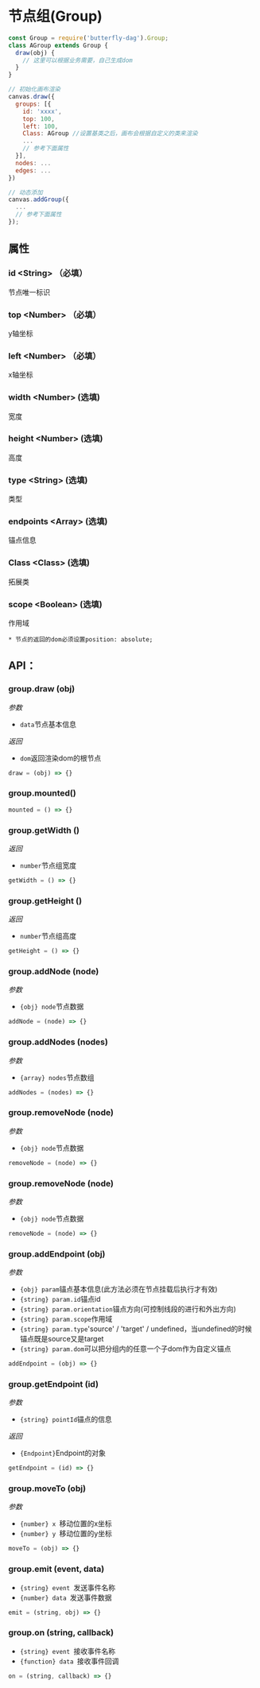 # 节点组(Group)

```js
const Group = require('butterfly-dag').Group;
class AGroup extends Group {
  draw(obj) {
    // 这里可以根据业务需要，自己生成dom
  }
}

// 初始化画布渲染
canvas.draw({
  groups: [{
    id: 'xxxx',
    top: 100,
    left: 100,
    Class: AGroup //设置基类之后，画布会根据自定义的类来渲染
    ...
    // 参考下面属性
  }],
  nodes: ...
  edges: ...
})

// 动态添加
canvas.addGroup({
  ...
  // 参考下面属性
});
```

## 属性

### id \<String\> （必填）
  节点唯一标识
### top \<Number\> （必填）
   y轴坐标
### left \<Number\> （必填）
  x轴坐标
### width \<Number\> (选填)
  宽度
### height \<Number\> (选填)
  高度
### type \<String\> (选填)
  类型
### endpoints \<Array\> (选填)
  锚点信息
### Class \<Class\> (选填)
  拓展类
### scope \<Boolean\> (选填)
  作用域

`* 节点的返回的dom必须设置position: absolute;`



## API：

### group.draw (obj)

*参数*

* `data`节点基本信息

*返回*

* `dom`返回渲染dom的根节点

```js
draw = (obj) => {}
```

### group.mounted()

```js
mounted = () => {}
```

### group.getWidth ()

*返回*

* `number`节点组宽度

```js
getWidth = () => {}
```

### group.getHeight ()

*返回*

* `number`节点组高度

```js
getHeight = () => {}
```

### group.addNode (node)

*参数*

* `{obj} node`节点数据

```js
addNode = (node) => {}
```

### group.addNodes (nodes)

*参数*

* `{array} nodes`节点数组

```js
addNodes = (nodes) => {}
```

### group.removeNode (node)

*参数*

* `{obj} node`节点数据

```js
removeNode = (node) => {}
```

### group.removeNode (node)

*参数*

* `{obj} node`节点数据

```js
removeNode = (node) => {}
```

### group.addEndpoint (obj)

*参数*

* `{obj} param`锚点基本信息(此方法必须在节点挂载后执行才有效)
* `{string} param.id`锚点id
* `{string} param.orientation`锚点方向(可控制线段的进行和外出方向)
* `{string} param.scope`作用域
* `{string} param.type`'source' / 'target' / undefined，当undefined的时候锚点既是source又是target
* `{string} param.dom`可以把分组内的任意一个子dom作为自定义锚点

```js
addEndpoint = (obj) => {}
```

### group.getEndpoint (id)

*参数*

* `{string} pointId`锚点的信息 

*返回*

* `{Endpoint}`Endpoint的对象

```js
getEndpoint = (id) => {}
```

### group.moveTo (obj)

*参数*

* `{number} x `移动位置的x坐标
* `{number} y `移动位置的y坐标

```js
moveTo = (obj) => {}
```

### group.emit (event, data)

* `{string} event `发送事件名称
* `{number} data `发送事件数据

```js
emit = (string, obj) => {}
```

### group.on (string, callback)

* `{string} event `接收事件名称
* `{function} data `接收事件回调

```js
on = (string, callback) => {}
```